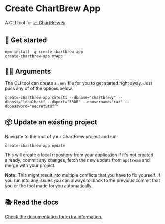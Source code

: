 # Create ChartBrew App

A CLI tool for [📈 ChartBrew ☕](https://github.com/razvanilin/chartbrew)

## 🚀 Get started

```
npm install -g create-chartbrew-app
create-chartbrew-app myApp
```

## 👨‍💻 Arguments

The CLI tool can create a `.env` file for you to get started right away. Just pass any of of the options below.

`create-chartbrew-app cbTest1 --dbname="chartbrewy" --dbhost="localhost" --dbport="3306" --dbusername="raz" --dbpassword="secretStuff"`

## 📦 Update an existing project

Navigate to the root of your ChartBrew project and run:

```sh
create-chartbrew-app update
```

This will create a local repository from your application if it's not created already, commit any changes, fetch the new update from `upstream` and merge with your project.

**Note:** This might result into multiple conflicts that you have to fix yourself. If you run into any issues you can always rollback to the previous commit that you or the tool made for you automatically.

## 📚 Read the docs

[Check the documentation for extra information.](https://docs.chartbrew.com)
